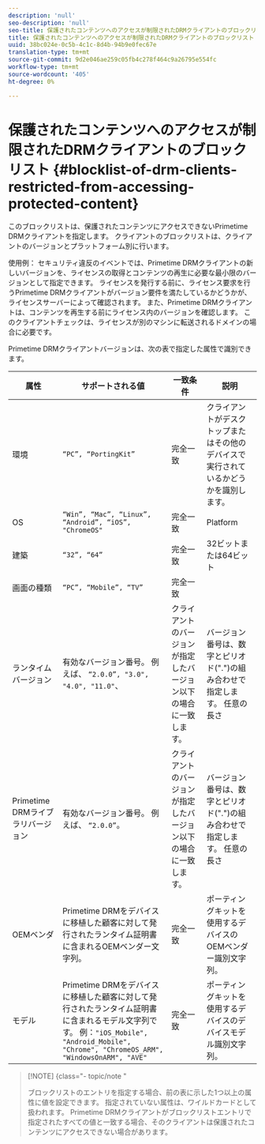 ```yaml
---
description: 'null'
seo-description: 'null'
seo-title: 保護されたコンテンツへのアクセスが制限されたDRMクライアントのブロックリスト
title: 保護されたコンテンツへのアクセスが制限されたDRMクライアントのブロックリスト
uuid: 38bc024e-0c5b-4c1c-8d4b-94b9e0fec67e
translation-type: tm+mt
source-git-commit: 9d2e046ae259c05fb4c278f464c9a26795e554fc
workflow-type: tm+mt
source-wordcount: '405'
ht-degree: 0%

---
```



# 保護されたコンテンツへのアクセスが制限されたDRMクライアントのブロックリスト {#blocklist-of-drm-clients-restricted-from-accessing-protected-content}

このブロックリストは、保護されたコンテンツにアクセスできないPrimetime DRMクライアントを指定します。 クライアントのブロックリストは、クライアントのバージョンとプラットフォーム別に行います。

使用例： セキュリティ違反のイベントでは、Primetime DRMクライアントの新しいバージョンを、ライセンスの取得とコンテンツの再生に必要な最小限のバージョンとして指定できます。 ライセンスを発行する前に、ライセンス要求を行うPrimetime DRMクライアントがバージョン要件を満たしているかどうかが、ライセンスサーバーによって確認されます。 また、Primetime DRMクライアントは、コンテンツを再生する前にライセンス内のバージョンを確認します。 このクライアントチェックは、ライセンスが別のマシンに転送されるドメインの場合に必要です。

Primetime DRMクライアントバージョンは、次の表で指定した属性で識別できます。

| **属性** | **サポートされる値** | **一致条件** | **説明** |
|---|---|---|---|
| 環境 | `“PC”, “PortingKit”` | 完全一致 | クライアントがデスクトップまたはその他のデバイスで実行されているかどうかを識別します。 |
| OS | `“Win”, “Mac”, “Linux”, “Android”, “iOS”, "ChromeOS"` | 完全一致 | Platform |
| 建築 | `“32”, “64”` | 完全一致 | 32ビットまたは64ビット |
| 画面の種類 | `“PC”, “Mobile”, “TV”` | 完全一致 |  |
| ランタイムバージョン | 有効なバージョン番号。 例えば、 `“2.0.0”, "3.0", "4.0", "11.0"`、 | クライアントのバージョンが指定したバージョン以下の場合に一致します。 | バージョン番号は、数字とピリオド(&quot;.&quot;)の組み合わせで指定します。 任意の長さ |
| Primetime DRMライブラリバージョン | 有効なバージョン番号。 例えば、 `“2.0.0”`。 | クライアントのバージョンが指定したバージョン以下の場合に一致します。 | バージョン番号は、数字とピリオド(&quot;.&quot;)の組み合わせで指定します。 任意の長さ |
| OEMベンダ | Primetime DRMをデバイスに移植した顧客に対して発行されたランタイム証明書に含まれるOEMベンダー文字列。 | 完全一致 | ポーティングキットを使用するデバイスのOEMベンダー識別文字列。 |
| モデル | Primetime DRMをデバイスに移植した顧客に対して発行されたランタイム証明書に含まれるモデル文字列です。 例：`"iOS_Mobile", "Android_Mobile", "Chrome", "ChromeOS_ARM", "WindowsOnARM", "AVE"` | 完全一致 | ポーティングキットを使用するデバイスのデバイスモデル識別文字列。 |

>[!NOTE] {class=&quot;- topic/note &quot;
>
>ブロックリストのエントリを指定する場合、前の表に示した1つ以上の属性に値を設定できます。 指定されていない属性は、ワイルドカードとして扱われます。 Primetime DRMクライアントがブロックリストエントリで指定されたすべての値と一致する場合、そのクライアントは保護されたコンテンツにアクセスできない場合があります。

